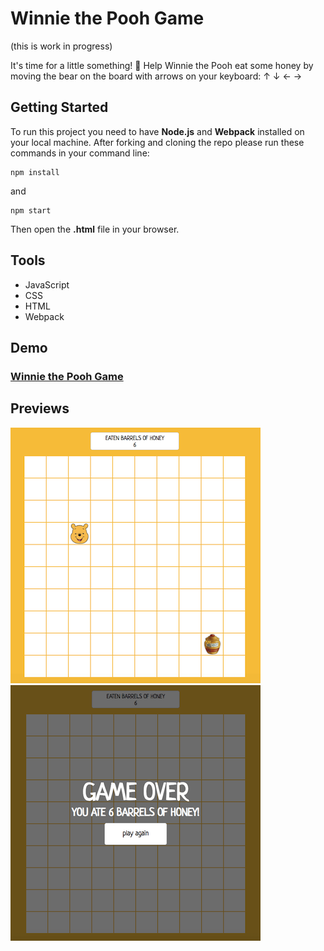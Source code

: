 # Winnie the Pooh Game

(this is work in progress)

It's time for a little something! 🍯 Help Winnie the Pooh eat some honey by moving the bear on the board with arrows on your keyboard: ↑ ↓ ← →



## Getting Started

To run this project you need to have **Node.js** and **Webpack** installed on your local machine. After forking and cloning the repo please run these commands in your command line:

```
npm install
```

and

```
npm start
```

Then open the **.html** file in your browser.



## Tools

- JavaScript
- CSS
- HTML
- Webpack



## Demo

### [Winnie the Pooh Game](https://karin-on.github.io/winnie-game/)



## Previews

 ![winnie-game_prev1](./images/winnie-game_prev1.png)   ![winnie-game_prev2](./images/winnie-game_prev2.png)

